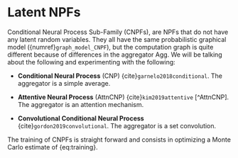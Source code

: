 # Latent NPFs

Conditional Neural Process Sub-Family (CNPFs), are NPFs that do not have any latent random variables.
They all have the same probabilistic graphical model ({numref}`graph_model_CNPF`), but the computation graph is quite different because of differences in the aggregator $\mathrm{Agg}$.
We will be talking about the following and experimenting with the following:

* **Conditional Neural Process** (CNP) {cite}`garnelo2018conditional`. The aggregator is a simple average.

* **Attentive Neural Process** (AttnCNP) {cite}`kim2019attentive` [^AttnCNP]. The aggregator is an attention mechanism.

* **Convolutional Conditional Neural Process** {cite}`gordon2019convolutional`. The aggregator is a set convolution.

The training of CNPFs is straight forward and consists in optimizing a Monte Carlo estimate of {eq:training}.